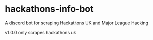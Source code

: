# hackathons-info-bot
A discord bot for scraping Hackathons UK and Major League Hacking

v1.0.0 only scrapes hackathons uk
